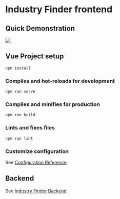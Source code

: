 

# Industry Finder frontend

## Quick Demonstration
![](https://github.com/jasminet2001/React/blob/a6d151ff0b3b4f4b926d60a3d9b5c866365aa139/VueProject.gif)

## Vue Project setup 
```
npm install
```

### Compiles and hot-reloads for development
```
npm run serve
```

### Compiles and minifies for production
```
npm run build
```

### Lints and fixes files
```
npm run lint
```

### Customize configuration
See [Configuration Reference](https://cli.vuejs.org/config/).


## Backend
See [Industry Finder Backend](https://github.com/SepehrMirshahi/Industry-Finder-Backend)

